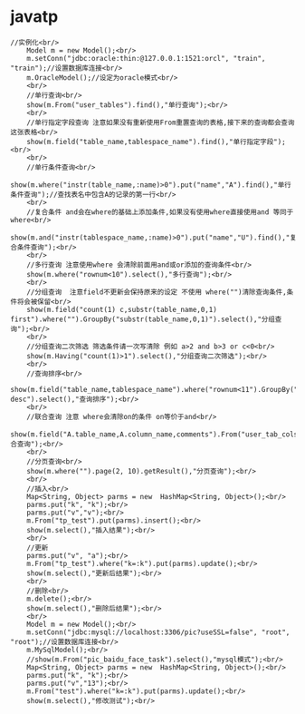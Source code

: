 # javatp
    //实例化<br/>
		Model m = new Model();<br/>
		m.setConn("jdbc:oracle:thin:@127.0.0.1:1521:orcl", "train", "train");//设置数据库连接<br/>
		m.OracleModel();//设定为oracle模式<br/>
		<br/>
		//单行查询<br/>
		show(m.From("user_tables").find(),"单行查询");<br/>
		<br/>
		//单行指定字段查询 注意如果没有重新使用From重置查询的表格,接下来的查询都会查询这张表格<br/>
		show(m.field("table_name,tablespace_name").find(),"单行指定字段");<br/>
		<br/>
		//单行条件查询<br/>
		show(m.where("instr(table_name,:name)>0").put("name","A").find(),"单行条件查询");//查找表名中包含A的记录的第一行<br/>
		<br/>
		//复合条件 and会在where的基础上添加条件,如果没有使用where直接使用and 等同于where<br/>
		show(m.and("instr(tablespace_name,:name)>0").put("name","U").find(),"复合条件查询");<br/>
		<br/>
		//多行查询 注意使用where 会清除前面用and或or添加的查询条件<br/>
		show(m.where("rownum<10").select(),"多行查询");<br/>
		<br/>
		//分组查询  注意field不更新会保持原来的设定 不使用 where("")清除查询条件,条件将会被保留<br/>
		show(m.field("count(1) c,substr(table_name,0,1) first").where("").GroupBy("substr(table_name,0,1)").select(),"分组查询");<br/>
		<br/>
		//分组查询二次筛选 筛选条件请一次写清除 例如 a>2 and b>3 or c<0<br/>
		show(m.Having("count(1)>1").select(),"分组查询二次筛选");<br/>
		<br/>
		//查询排序<br/>
		show(m.field("table_name,tablespace_name").where("rownum<11").GroupBy("").Having("").OrderBy("table_name desc").select(),"查询排序");<br/>
		<br/>
		//联合查询 注意 where会清除on的条件 on等价于and<br/>
		show(m.field("A.table_name,A.column_name,comments").From("user_tab_cols").join("user_col_comments").where("rownum<11").on("A.table_name=B.table_name").on("A.column_name=B.column_name").select(),"联合查询");<br/>
		<br/>
		//分页查询<br/>
		show(m.where("").page(2, 10).getResult(),"分页查询");<br/>
		<br/>
		//插入<br/>
		Map<String, Object> parms = new  HashMap<String, Object>();<br/>
		parms.put("k", "k");<br/>
		parms.put("v","v");<br/>
		m.From("tp_test").put(parms).insert();<br/>
		show(m.select(),"插入结果");<br/>
		<br/>
		//更新
		parms.put("v", "a");<br/>
		m.From("tp_test").where("k=:k").put(parms).update();<br/>
		show(m.select(),"更新后结果");<br/>
		<br/>
		//删除<br/>
		m.delete();<br/>
		show(m.select(),"删除后结果");<br/>
		<br/>
		Model m = new Model();<br/>
		m.setConn("jdbc:mysql://localhost:3306/pic?useSSL=false", "root", "root");//设置数据库连接<br/>
		m.MySqlModel();<br/>
		//show(m.From("pic_baidu_face_task").select(),"mysql模式");<br/>
		Map<String, Object> parms = new  HashMap<String, Object>();<br/>
		parms.put("k", "k");<br/>
		parms.put("v","13");<br/>
		m.From("test").where("k=:k").put(parms).update();<br/>
		show(m.select(),"修改测试");<br/>
